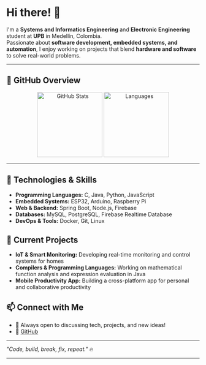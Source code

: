 
# Hi there! 👋  

I'm a **Systems and Informatics Engineering** and **Electronic Engineering** student at **UPB** in Medellín, Colombia.  
Passionate about **software development, embedded systems, and automation**, I enjoy working on projects that blend **hardware and software** to solve real-world problems.

---

## 🚀 GitHub Overview

<p align="center">
  <img src="https://github-readme-stats.vercel.app/api?username=JuanTamayo-arch0&show_icons=true&theme=tokyonight&count_private=true&include_all_commits=true&cache_seconds=3600" 
       alt="GitHub Stats" height="170" />
  <img src="https://github-readme-stats.vercel.app/api/top-langs/?username=JuanTamayo-arch0&layout=compact&theme=tokyonight&langs_count=15&cache_seconds=3600" 
       alt="Languages" height="170" />
</p>

---


## 🔧 Technologies & Skills  
- **Programming Languages:** C, Java, Python, JavaScript  
- **Embedded Systems:** ESP32, Arduino, Raspberry Pi  
- **Web & Backend:** Spring Boot, Node.js, Firebase  
- **Databases:** MySQL, PostgreSQL, Firebase Realtime Database  
- **DevOps & Tools:** Docker, Git, Linux  

## 🚀 Current Projects  
- **IoT & Smart Monitoring:** Developing real-time monitoring and control systems for homes  
- **Compilers & Programming Languages:** Working on mathematical function analysis and expression evaluation in Java  
- **Mobile Productivity App:** Building a cross-platform app for personal and collaborative productivity  

## 📫 Connect with Me  
- 💬 Always open to discussing tech, projects, and new ideas!  
- 🔗 [GitHub](https://github.com/JuanTamayo-arch0)  

---

_"Code, build, break, fix, repeat."_ 🔥  

---
